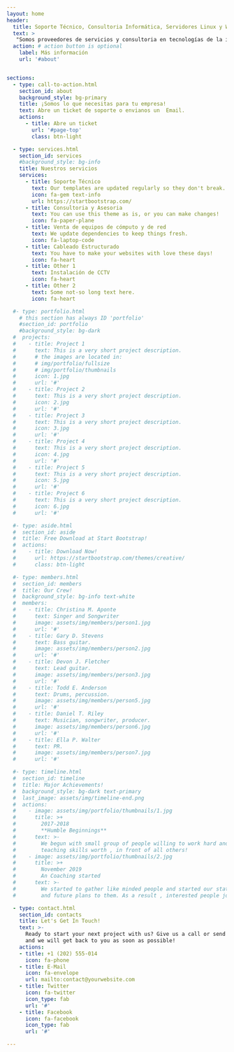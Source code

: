```yaml
---
layout: home
header:
  title: Soporte Técnico, Consultoria Informática, Servidores Linux y Windows
  text: > 
   "Somos proveedores de servicios y consultoria en tecnologías de la información: venta de equipos de cómputo, servidores Linux y Windows, firewalls y equipos para la red de tu oficina o empresa".
  action: # action button is optional
    label: Más información
    url: '#about'


sections:
  - type: call-to-action.html
    section_id: about
    background_style: bg-primary
    title: ¡Somos lo que necesitas para tu empresa!
    text: Abre un ticket de soporte o envianos un  Email.
    actions:
      - title: Abre un ticket
        url: '#page-top'
        class: btn-light

  - type: services.html
    section_id: services
    #background_style: bg-info
    title: Nuestros servicios
    services:
      - title: Soporte Técnico
        text: Our templates are updated regularly so they don't break.
        icon: fa-gem text-info
        url: https://startbootstrap.com/
      - title: Consultoria y Asesoria
        text: You can use this theme as is, or you can make changes!
        icon: fa-paper-plane
      - title: Venta de equipos de cómputo y de red
        text: We update dependencies to keep things fresh.
        icon: fa-laptop-code
      - title: Cableado Estructurado
        text: You have to make your websites with love these days!
        icon: fa-heart
      - title: Other 1
        text: Instalación de CCTV
        icon: fa-heart
      - title: Other 2
        text: Some not-so long text here.
        icon: fa-heart

  #- type: portfolio.html
    # this section has always ID 'portfolio'
    #section_id: portfolio
    #background_style: bg-dark
  #  projects:
  #    - title: Project 1
  #      text: This is a very short project description.
  #      # the images are located in:
  #      # img/portfolio/fullsize
  #      # img/portfolio/thumbnails
  #      icon: 1.jpg
  #      url: '#'
  #    - title: Project 2
  #      text: This is a very short project description.
  #      icon: 2.jpg
  #      url: '#'
  #    - title: Project 3
  #      text: This is a very short project description.
  #      icon: 3.jpg
  #      url: '#'
  #    - title: Project 4
  #      text: This is a very short project description.
  #      icon: 4.jpg
  #      url: '#'
  #    - title: Project 5
  #      text: This is a very short project description.
  #      icon: 5.jpg
  #      url: '#'
  #    - title: Project 6
  #      text: This is a very short project description.
  #      icon: 6.jpg
  #      url: '#'

  #- type: aside.html
  #  section_id: aside
  #  title: Free Download at Start Bootstrap!
  #  actions:
  #    - title: Download Now!
  #      url: https://startbootstrap.com/themes/creative/
  #      class: btn-light

  #- type: members.html
  #  section_id: members
  #  title: Our Crew!
  #  background_style: bg-info text-white
  #  members:
  #    - title: Christina M. Aponte
  #      text: Singer and Songwriter
  #      image: assets/img/members/person1.jpg
  #      url: '#'
  #    - title: Gary D. Stevens
  #      text: Bass guitar.
  #      image: assets/img/members/person2.jpg
  #      url: '#'
  #    - title: Devon J. Fletcher
  #      text: Lead guitar.
  #      image: assets/img/members/person3.jpg
  #      url: '#'
  #    - title: Todd E. Anderson
  #      text: Drums, percussion.
  #      image: assets/img/members/person5.jpg
  #      url: '#'
  #    - title: Daniel T. Riley
  #      text: Musician, songwriter, producer.
  #      image: assets/img/members/person6.jpg
  #      url: '#'
  #    - title: Ella P. Walter
  #      text: PR.
  #      image: assets/img/members/person7.jpg
  #      url: '#'

  #- type: timeline.html
  #  section_id: timeline
  #  title: Major Achievements!
  #  background_style: bg-dark text-primary
  #  last_image: assets/img/timeline-end.png
  #  actions:
  #    - image: assets/img/portfolio/thumbnails/1.jpg
  #      title: >+
  #        2017-2018
  #        **Humble Beginnings**
  #      text: >-
  #        We begun with small group of people willing to work hard and make our
  #        teaching skills worth , in front of all others!
  #    - image: assets/img/portfolio/thumbnails/2.jpg
  #      title: >+
  #        November 2019
  #        An Coaching started
  #      text: >-
  #        We started to gather like minded people and started our stategies
  #        and future plans to them. As a result , interested people joined us!

  - type: contact.html
    section_id: contacts
    title: Let's Get In Touch!
    text: >-
      Ready to start your next project with us? Give us a call or send us an email
      and we will get back to you as soon as possible!
    actions:
    - title: +1 (202) 555-014
      icon: fa-phone
    - title: E-Mail
      icon: fa-envelope
      url: mailto:contact@yourwebsite.com
    - title: Twitter
      icon: fa-twitter
      icon_type: fab
      url: '#'
    - title: Facebook
      icon: fa-facebook
      icon_type: fab
      url: '#'

---
```

